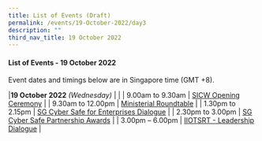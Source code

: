 ```yaml
---
title: List of Events (Draft)
permalink: /events/19-October-2022/day3
description: ""
third_nav_title: 19 October 2022
---
```


#### **List of Events - 19 October 2022**

Event dates and timings below are in Singapore time (GMT +8). 

|**19 October 2022** *(Wednesday)* |                                                                                                |
| 9.00am to 9.30am           | [SICW Opening Ceremony](/events/19-October-2022/OC)    |
| 9.30am to 12.00pm           | [Ministerial Roundtable](/events/19-October-2022/MRT) |
| 1.30pm to 2.15pm           | [SG Cyber Safe for Enterprises Dialogue](/events/19-October-2022/SCD) |
| 2.30pm to 3.00pm           | [SG Cyber Safe Partnership Awards](/events/19-October-2022/SCDawards) |
| 3.00pm – 6.00pm                | [IIOTSRT - Leadership Dialogue](/events/19-October-2022/IOT-LD) |